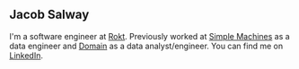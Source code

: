 ## Jacob Salway

I'm a software engineer at [Rokt](https://www.rokt.com/). Previously worked at [Simple Machines](https://simplemachines.com.au) as a data engineer and [Domain](https://domain.com.au) as a data analyst/engineer. You can find me on [LinkedIn](https://www.linkedin.com/in/jacobsalway/).
